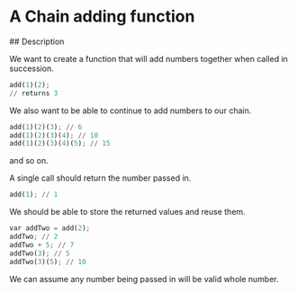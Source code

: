 # A Chain adding function

## Description

We want to create a function that will add numbers together when called in succession.

```python
add(1)(2);
// returns 3
```

We also want to be able to continue to add numbers to our chain.

```python
add(1)(2)(3); // 6
add(1)(2)(3)(4); // 10
add(1)(2)(3)(4)(5); // 15
```

and so on.

A single call should return the number passed in.

```python
add(1); // 1
```

We should be able to store the returned values and reuse them.

```python
var addTwo = add(2);
addTwo; // 2
addTwo + 5; // 7
addTwo(3); // 5
addTwo(3)(5); // 10
```

We can assume any number being passed in will be valid whole number.
